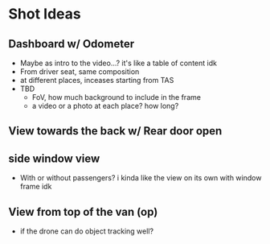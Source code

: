 # Shot Ideas

## Dashboard w/ Odometer 
- Maybe as intro to the video...? it's like a table of content idk
- From driver seat, same composition
- at different places, inceases starting from TAS
- TBD 
	- FoV, how much background to include in the frame
	- a video or a photo at each place? how long?

## View towards the back w/ Rear door open

## side window view
- With or without passengers? i kinda like the view on its own with window frame idk

## View from top of the van (op)
- if the drone can do object tracking well?